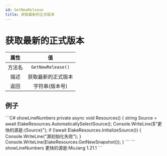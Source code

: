 ```yaml
---
id: GetNewRelease
title: 获取最新的正式版本
---
```


# 获取最新的正式版本

|       属性        |                           值                           |
| :---------------: | :----------------------------------------------------: |
|      方法名       |                   `GetNewRelease()`                    |
|       描述        |                   获取最新的正式版本                   |
|       返回        |                     字符串(版本号)                     |

## 例子

<Tabs>
    <TabItem value="Code" label="代码">
        ```C# showLineNumbers
        private async void Resources()
        {
            string Source = await ElakeResources.AutomaticallySelectSource();
            Console.WriteLine($"更快的源是:{Source}");
            if (!await ElakeResources.InitializeSource())
            {
                Console.WriteLine("源初始化失败");
            }
            Console.WriteLine(ElakeResources.GetNewSnapshot());
        }
        ```
    </TabItem>
    <TabItem value="Return" label="返回">
        ``` showLineNumbers
        更快的源是:MoJang
        1.21.1
        ```
    </TabItem>
</Tabs>
